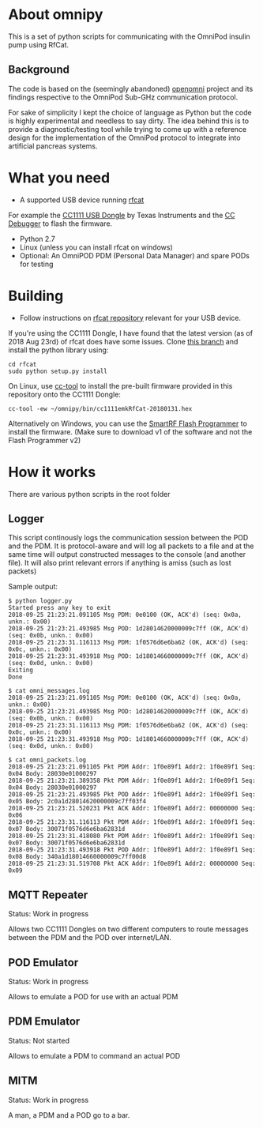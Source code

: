 # About omnipy
This is a set of python scripts for communicating with the OmniPod insulin pump using RfCat.

## Background
The code is based on the (seemingly abandoned) [openomni](https://github.com/openaps/openomni/) project and its findings respective to the OmniPod Sub-GHz communication protocol.

For sake of simplicity I kept the choice of language as Python but the code is highly experimental and needless to say dirty. The idea behind this is to provide a diagnostic/testing tool while trying to come up with a reference design for the implementation of the OmniPod protocol to integrate into artificial pancreas systems.

# What you need

* A supported USB device running [rfcat](https://github.com/atlas0fd00m/rfcat)

For example the [CC1111 USB Dongle](http://www.ti.com/tool/CC1111EMK868-915) by Texas Instruments and the [CC Debugger](https://www.ti.com/tool/CC-DEBUGGER) to flash the firmware.
* Python 2.7
* Linux (unless you can install rfcat on windows)
* Optional: An OmniPOD PDM (Personal Data Manager) and spare PODs for testing

# Building

* Follow instructions on [rfcat repository](https://github.com/atlas0fd00m/rfcat) relevant for your USB device.

If you're using the CC1111 Dongle, I have found that the latest version (as of 2018 Aug 23rd) of rfcat does have some issues. Clone [this branch](https://github.com/atlas0fd00m/rfcat/tree/651ce73864ebac97590a9cc294aa72f0451350a9) and install the python library using:

```
cd rfcat
sudo python setup.py install
```

On Linux, use [cc-tool](https://sourceforge.net/projects/cctool/) to install the pre-built firmware provided in this repository onto the CC1111 Dongle:

```
cc-tool -ew ~/omnipy/bin/cc1111emkRfCat-20180131.hex
```

Alternatively on Windows, you can use the [SmartRF Flash Programmer](http://www.ti.com/tool/flash-programmer) to install the firmware. (Make sure to download v1 of the software and not the Flash Programmer v2)

# How it works

There are various python scripts in the root folder

## Logger

This script continously logs the communication session between the POD and the PDM. It is protocol-aware and will log all packets to a file and at the same time will output constructed messages to the console (and another file). It will also print relevant errors if anything is amiss (such as lost packets)

Sample output:

```
$ python logger.py
Started press any key to exit
2018-09-25 21:23:21.091105 Msg PDM: 0e0100 (OK, ACK'd) (seq: 0x0a, unkn.: 0x00)
2018-09-25 21:23:21.493985 Msg POD: 1d28014620000009c7ff (OK, ACK'd) (seq: 0x0b, unkn.: 0x00)
2018-09-25 21:23:31.116113 Msg PDM: 1f0576d6e6ba62 (OK, ACK'd) (seq: 0x0c, unkn.: 0x00)
2018-09-25 21:23:31.493918 Msg POD: 1d18014660000009c7ff (OK, ACK'd) (seq: 0x0d, unkn.: 0x00)
Exiting
Done

$ cat omni_messages.log 
2018-09-25 21:23:21.091105 Msg PDM: 0e0100 (OK, ACK'd) (seq: 0x0a, unkn.: 0x00)
2018-09-25 21:23:21.493985 Msg POD: 1d28014620000009c7ff (OK, ACK'd) (seq: 0x0b, unkn.: 0x00)
2018-09-25 21:23:31.116113 Msg PDM: 1f0576d6e6ba62 (OK, ACK'd) (seq: 0x0c, unkn.: 0x00)
2018-09-25 21:23:31.493918 Msg POD: 1d18014660000009c7ff (OK, ACK'd) (seq: 0x0d, unkn.: 0x00)

$ cat omni_packets.log 
2018-09-25 21:23:21.091105 Pkt PDM Addr: 1f0e89f1 Addr2: 1f0e89f1 Seq: 0x04 Body: 28030e01000297
2018-09-25 21:23:21.389358 Pkt PDM Addr: 1f0e89f1 Addr2: 1f0e89f1 Seq: 0x04 Body: 28030e01000297
2018-09-25 21:23:21.493985 Pkt POD Addr: 1f0e89f1 Addr2: 1f0e89f1 Seq: 0x05 Body: 2c0a1d28014620000009c7ff03f4
2018-09-25 21:23:21.520231 Pkt ACK Addr: 1f0e89f1 Addr2: 00000000 Seq: 0x06
2018-09-25 21:23:31.116113 Pkt PDM Addr: 1f0e89f1 Addr2: 1f0e89f1 Seq: 0x07 Body: 30071f0576d6e6ba62831d
2018-09-25 21:23:31.418080 Pkt PDM Addr: 1f0e89f1 Addr2: 1f0e89f1 Seq: 0x07 Body: 30071f0576d6e6ba62831d
2018-09-25 21:23:31.493918 Pkt POD Addr: 1f0e89f1 Addr2: 1f0e89f1 Seq: 0x08 Body: 340a1d18014660000009c7ff00d8
2018-09-25 21:23:31.519708 Pkt ACK Addr: 1f0e89f1 Addr2: 00000000 Seq: 0x09
```

## MQTT Repeater
Status: Work in progress

Allows two CC1111 Dongles on two different computers to route messages between the PDM and the POD over internet/LAN.

## POD Emulator
Status: Work in progress

Allows to emulate a POD for use with an actual PDM

## PDM Emulator
Status: Not started

Allows to emulate a PDM to command an actual POD

## MITM
Status: Work in progress

A man, a PDM and a POD go to a bar.
